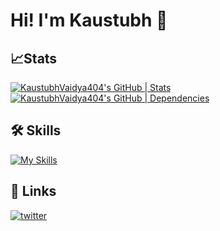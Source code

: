 
# Hi! I'm Kaustubh 👋

## 📈Stats

<!-- [![Anurag's GitHub stats](https://github-readme-stats.vercel.app/api?username=KaustubhVaidya404&show_icons=true&theme=tokyonight)](https://github.com/anuraghazra/github-readme-stats) -->
[![KaustubhVaidya404's GitHub | Stats](https://stats.quine.sh/KaustubhVaidya404/github?theme=dark)](https://quine.sh?utm_source=widgets&utm_campaign=KaustubhVaidya404)
[![KaustubhVaidya404's GitHub | Dependencies](https://stats.quine.sh/KaustubhVaidya404/dependencies?theme=dark)](https://quine.sh?utm_source=widgets&utm_campaign=KaustubhVaidya404)

## 🛠 Skills
[![My Skills](https://skillicons.dev/icons?i=html,css,dart,java,js,py,postman,flutter,django,nodejs,express,firebase,mongodb,tensorflow,git,androidstudio,mysql,react,tailwind,spring,hibernate&theme=dark)](https://skillicons.dev)
 
## 🔗 Links
[![twitter](https://img.shields.io/badge/twitter-1DA1F2?style=for-the-badge&logo=twitter&logoColor=white)](https://twitter.com/Vaidya404/likes)

